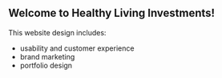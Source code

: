 ## Welcome to Healthy Living Investments!

This website design includes:
- usability and customer experience
- brand marketing
- portfolio design


